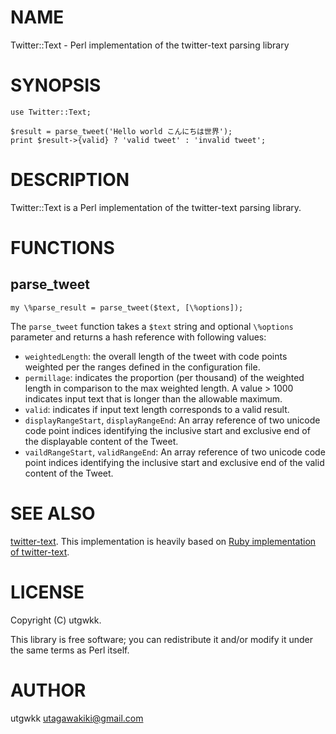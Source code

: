 # NAME

Twitter::Text - Perl implementation of the twitter-text parsing library

# SYNOPSIS

    use Twitter::Text;

    $result = parse_tweet('Hello world こんにちは世界');
    print $result->{valid} ? 'valid tweet' : 'invalid tweet';

# DESCRIPTION

Twitter::Text is a Perl implementation of the twitter-text parsing library.

# FUNCTIONS

## parse\_tweet

    my \%parse_result = parse_tweet($text, [\%options]);

The `parse_tweet` function takes a `$text` string and optional `\%options` parameter and returns a hash reference with following values:

- `weightedLength`: the overall length of the tweet with code points weighted per the ranges defined in the configuration file.
- `permillage`: indicates the proportion (per thousand) of the weighted length in comparison to the max weighted length. A value > 1000 indicates input text that is longer than the allowable maximum.
- `valid`: indicates if input text length corresponds to a valid result.
- `displayRangeStart`, `displayRangeEnd`: An array reference of two unicode code point indices identifying the inclusive start and exclusive end of the displayable content of the Tweet.
- `vaildRangeStart`, `validRangeEnd`: An array reference of two unicode code point indices identifying the inclusive start and exclusive end of the valid content of the Tweet.

# SEE ALSO

[twitter-text](https://github.com/twitter/twitter-text). This implementation is heavily based on [Ruby implementation of twitter-text](https://github.com/twitter/twitter-text/tree/master/rb).

# LICENSE

Copyright (C) utgwkk.

This library is free software; you can redistribute it and/or modify
it under the same terms as Perl itself.

# AUTHOR

utgwkk <utagawakiki@gmail.com>
